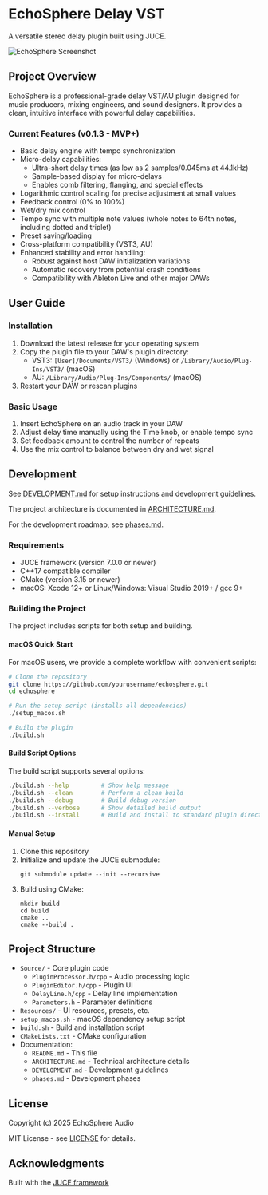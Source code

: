# EchoSphere Delay VST

A versatile stereo delay plugin built using JUCE.

![EchoSphere Screenshot](Resources/screenshot_placeholder.jpg)

## Project Overview

EchoSphere is a professional-grade delay VST/AU plugin designed for music producers, mixing engineers, and sound designers. It provides a clean, intuitive interface with powerful delay capabilities.

### Current Features (v0.1.3 - MVP+)

- Basic delay engine with tempo synchronization
- Micro-delay capabilities:
  - Ultra-short delay times (as low as 2 samples/0.045ms at 44.1kHz)
  - Sample-based display for micro-delays
  - Enables comb filtering, flanging, and special effects
- Logarithmic control scaling for precise adjustment at small values
- Feedback control (0% to 100%)
- Wet/dry mix control
- Tempo sync with multiple note values (whole notes to 64th notes, including dotted and triplet)
- Preset saving/loading
- Cross-platform compatibility (VST3, AU)
- Enhanced stability and error handling:
  - Robust against host DAW initialization variations
  - Automatic recovery from potential crash conditions
  - Compatibility with Ableton Live and other major DAWs

## User Guide

### Installation

1. Download the latest release for your operating system
2. Copy the plugin file to your DAW's plugin directory:
   - VST3: `[User]/Documents/VST3/` (Windows) or `/Library/Audio/Plug-Ins/VST3/` (macOS)
   - AU: `/Library/Audio/Plug-Ins/Components/` (macOS)
3. Restart your DAW or rescan plugins

### Basic Usage

1. Insert EchoSphere on an audio track in your DAW
2. Adjust delay time manually using the Time knob, or enable tempo sync
3. Set feedback amount to control the number of repeats
4. Use the mix control to balance between dry and wet signal

## Development

See [DEVELOPMENT.md](DEVELOPMENT.md) for setup instructions and development guidelines.

The project architecture is documented in [ARCHITECTURE.md](ARCHITECTURE.md).

For the development roadmap, see [phases.md](phases.md).

### Requirements

- JUCE framework (version 7.0.0 or newer)
- C++17 compatible compiler
- CMake (version 3.15 or newer)
- macOS: Xcode 12+ or Linux/Windows: Visual Studio 2019+ / gcc 9+

### Building the Project

The project includes scripts for both setup and building.

#### macOS Quick Start

For macOS users, we provide a complete workflow with convenient scripts:

```bash
# Clone the repository
git clone https://github.com/yourusername/echosphere.git
cd echosphere

# Run the setup script (installs all dependencies)
./setup_macos.sh

# Build the plugin
./build.sh
```

#### Build Script Options

The build script supports several options:

```bash
./build.sh --help         # Show help message
./build.sh --clean        # Perform a clean build
./build.sh --debug        # Build debug version
./build.sh --verbose      # Show detailed build output
./build.sh --install      # Build and install to standard plugin directories
```

#### Manual Setup

1. Clone this repository
2. Initialize and update the JUCE submodule:
   ```
   git submodule update --init --recursive
   ```
3. Build using CMake:
   ```
   mkdir build
   cd build
   cmake ..
   cmake --build .
   ```

## Project Structure

- `Source/` - Core plugin code
  - `PluginProcessor.h/cpp` - Audio processing logic
  - `PluginEditor.h/cpp` - Plugin UI
  - `DelayLine.h/cpp` - Delay line implementation
  - `Parameters.h` - Parameter definitions
- `Resources/` - UI resources, presets, etc.
- `setup_macos.sh` - macOS dependency setup script
- `build.sh` - Build and installation script
- `CMakeLists.txt` - CMake configuration
- Documentation:
  - `README.md` - This file
  - `ARCHITECTURE.md` - Technical architecture details
  - `DEVELOPMENT.md` - Development guidelines
  - `phases.md` - Development phases

## License

Copyright (c) 2025 EchoSphere Audio

MIT License - see [LICENSE](LICENSE) for details.

## Acknowledgments

Built with the [JUCE framework](https://juce.com/) 